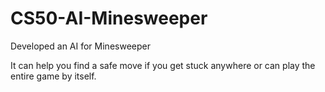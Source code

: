 # CS50-AI-Minesweeper

Developed an AI for Minesweeper

It can help you find a safe move if you get stuck anywhere or can play the entire game by itself.
